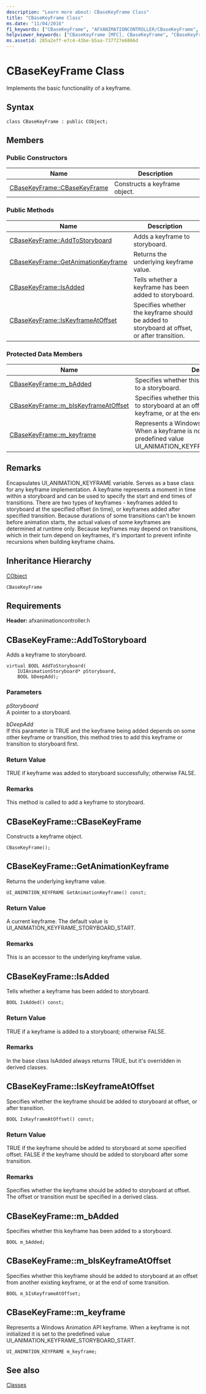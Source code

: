 ```yaml
---
description: "Learn more about: CBaseKeyFrame Class"
title: "CBaseKeyFrame Class"
ms.date: "11/04/2016"
f1_keywords: ["CBaseKeyFrame", "AFXANIMATIONCONTROLLER/CBaseKeyFrame", "AFXANIMATIONCONTROLLER/CBaseKeyFrame::CBaseKeyFrame", "AFXANIMATIONCONTROLLER/CBaseKeyFrame::AddToStoryboard", "AFXANIMATIONCONTROLLER/CBaseKeyFrame::GetAnimationKeyframe", "AFXANIMATIONCONTROLLER/CBaseKeyFrame::IsAdded", "AFXANIMATIONCONTROLLER/CBaseKeyFrame::IsKeyframeAtOffset", "AFXANIMATIONCONTROLLER/CBaseKeyFrame::m_bAdded", "AFXANIMATIONCONTROLLER/CBaseKeyFrame::m_bIsKeyframeAtOffset", "AFXANIMATIONCONTROLLER/CBaseKeyFrame::m_keyframe"]
helpviewer_keywords: ["CBaseKeyFrame [MFC], CBaseKeyFrame", "CBaseKeyFrame [MFC], AddToStoryboard", "CBaseKeyFrame [MFC], GetAnimationKeyframe", "CBaseKeyFrame [MFC], IsAdded", "CBaseKeyFrame [MFC], IsKeyframeAtOffset", "CBaseKeyFrame [MFC], m_bAdded", "CBaseKeyFrame [MFC], m_bIsKeyframeAtOffset", "CBaseKeyFrame [MFC], m_keyframe"]
ms.assetid: 285a2eff-e7c4-43be-b5aa-737727e6866d
---
```

# CBaseKeyFrame Class

Implements the basic functionality of a keyframe.

## Syntax

```
class CBaseKeyFrame : public CObject;
```

## Members

### Public Constructors

|Name|Description|
|----------|-----------------|
|[CBaseKeyFrame::CBaseKeyFrame](#cbasekeyframe)|Constructs a keyframe object.|

### Public Methods

|Name|Description|
|----------|-----------------|
|[CBaseKeyFrame::AddToStoryboard](#addtostoryboard)|Adds a keyframe to storyboard.|
|[CBaseKeyFrame::GetAnimationKeyframe](#getanimationkeyframe)|Returns the underlying keyframe value.|
|[CBaseKeyFrame::IsAdded](#isadded)|Tells whether a keyframe has been added to storyboard.|
|[CBaseKeyFrame::IsKeyframeAtOffset](#iskeyframeatoffset)|Specifies whether the keyframe should be added to storyboard at offset, or after transition.|

### Protected Data Members

|Name|Description|
|----------|-----------------|
|[CBaseKeyFrame::m_bAdded](#m_badded)|Specifies whether this keyframe has been added to a storyboard.|
|[CBaseKeyFrame::m_bIsKeyframeAtOffset](#m_biskeyframeatoffset)|Specifies whether this keyframe should be added to storyboard at an offset from another existing keyframe, or at the end of some transition.|
|[CBaseKeyFrame::m_keyframe](#m_keyframe)|Represents a Windows Animation API keyframe. When a keyframe is not initialized it is set to the predefined value UI_ANIMATION_KEYFRAME_STORYBOARD_START.|

## Remarks

Encapsulates UI_ANIMATION_KEYFRAME variable. Serves as a base class for any keyframe implementation. A keyframe represents a moment in time within a storyboard and can be used to specify the start and end times of transitions. There are two types of keyframes - keyframes added to storyboard at the specified offset (in time), or keyframes added after specified transition. Because durations of some transitions can't be known before animation starts, the actual values of some keyframes are determined at runtime only. Because keyframes may depend on transitions, which in their turn depend on keyframes, it's important to prevent infinite recursions when building keyframe chains.

## Inheritance Hierarchy

[CObject](../../mfc/reference/cobject-class.md)

`CBaseKeyFrame`

## Requirements

**Header:** afxanimationcontroller.h

## <a name="addtostoryboard"></a> CBaseKeyFrame::AddToStoryboard

Adds a keyframe to storyboard.

```
virtual BOOL AddToStoryboard(
    IUIAnimationStoryboard* pStoryboard,
    BOOL bDeepAdd);
```

### Parameters

*pStoryboard*<br/>
A pointer to a storyboard.

*bDeepAdd*<br/>
If this parameter is TRUE and the keyframe being added depends on some other keyframe or transition, this method tries to add this keyframe or transition to storyboard first.

### Return Value

TRUE if keyframe was added to storyboard successfully; otherwise FALSE.

### Remarks

This method is called to add a keyframe to storyboard.

## <a name="cbasekeyframe"></a> CBaseKeyFrame::CBaseKeyFrame

Constructs a keyframe object.

```
CBaseKeyFrame();
```

## <a name="getanimationkeyframe"></a> CBaseKeyFrame::GetAnimationKeyframe

Returns the underlying keyframe value.

```
UI_ANIMATION_KEYFRAME GetAnimationKeyframe() const;
```

### Return Value

A current keyframe. The default value is UI_ANIMATION_KEYFRAME_STORYBOARD_START.

### Remarks

This is an accessor to the underlying keyframe value.

## <a name="isadded"></a> CBaseKeyFrame::IsAdded

Tells whether a keyframe has been added to storyboard.

```
BOOL IsAdded() const;
```

### Return Value

TRUE if a keyframe is added to a storyboard; otherwise FALSE.

### Remarks

In the base class IsAdded always returns TRUE, but it's overridden in derived classes.

## <a name="iskeyframeatoffset"></a> CBaseKeyFrame::IsKeyframeAtOffset

Specifies whether the keyframe should be added to storyboard at offset, or after transition.

```
BOOL IsKeyframeAtOffset() const;
```

### Return Value

TRUE if the keyframe should be added to storyboard at some specified offset. FALSE if the keyframe should be added to storyboard after some transition.

### Remarks

Specifies whether the keyframe should be added to storyboard at offset. The offset or transition must be specified in a derived class.

## <a name="m_badded"></a> CBaseKeyFrame::m_bAdded

Specifies whether this keyframe has been added to a storyboard.

```
BOOL m_bAdded;
```

## <a name="m_biskeyframeatoffset"></a> CBaseKeyFrame::m_bIsKeyframeAtOffset

Specifies whether this keyframe should be added to storyboard at an offset from another existing keyframe, or at the end of some transition.

```
BOOL m_bIsKeyframeAtOffset;
```

## <a name="m_keyframe"></a> CBaseKeyFrame::m_keyframe

Represents a Windows Animation API keyframe. When a keyframe is not initialized it is set to the predefined value UI_ANIMATION_KEYFRAME_STORYBOARD_START.

```
UI_ANIMATION_KEYFRAME m_keyframe;
```

## See also

[Classes](../../mfc/reference/mfc-classes.md)
